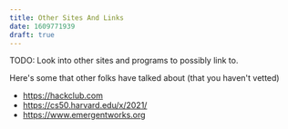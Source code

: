 ```yaml
---
title: Other Sites And Links
date: 1609771939
draft: true
---
```


TODO: Look into other sites and programs to possibly link to. 

Here's some that other folks have talked about (that you haven't vetted)

- https://hackclub.com
- https://cs50.harvard.edu/x/2021/
- https://www.emergentworks.org
